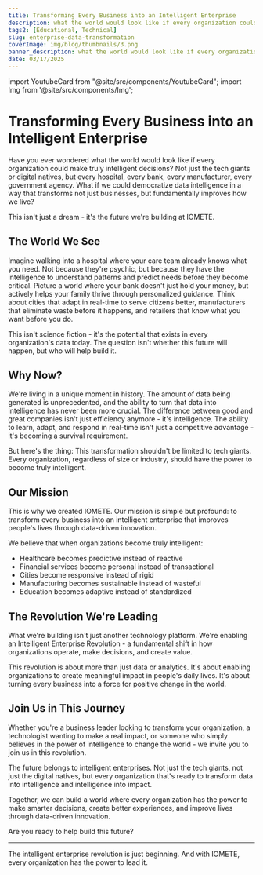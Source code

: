 ```yaml
---
title: Transforming Every Business into an Intelligent Enterprise
description: what the world would look like if every organization could make truly intelligent decisions?
tags2: [Educational, Technical]
slug: enterprise-data-transformation
coverImage: img/blog/thumbnails/3.png
banner_description: what the world would look like if every organization could make truly intelligent decisions?
date: 03/17/2025
---
```


import YoutubeCard from "@site/src/components/YoutubeCard";
import Img from '@site/src/components/Img';

# Transforming Every Business into an Intelligent Enterprise

Have you ever wondered what the world would look like if every organization could make truly intelligent decisions? Not just the tech giants or digital natives, but every hospital, every bank, every manufacturer, every government agency. What if we could democratize data intelligence in a way that transforms not just businesses, but fundamentally improves how we live?

This isn't just a dream - it's the future we're building at IOMETE.

## The World We See

Imagine walking into a hospital where your care team already knows what you need. Not because they're psychic, but because they have the intelligence to understand patterns and predict needs before they become critical. Picture a world where your bank doesn't just hold your money, but actively helps your family thrive through personalized guidance. Think about cities that adapt in real-time to serve citizens better, manufacturers that eliminate waste before it happens, and retailers that know what you want before you do.

This isn't science fiction - it's the potential that exists in every organization's data today. The question isn't whether this future will happen, but who will help build it.

## Why Now?

We're living in a unique moment in history. The amount of data being generated is unprecedented, and the ability to turn that data into intelligence has never been more crucial. The difference between good and great companies isn't just efficiency anymore - it's intelligence. The ability to learn, adapt, and respond in real-time isn't just a competitive advantage - it's becoming a survival requirement.

But here's the thing: This transformation shouldn't be limited to tech giants. Every organization, regardless of size or industry, should have the power to become truly intelligent.

## Our Mission

This is why we created IOMETE. Our mission is simple but profound: to transform every business into an intelligent enterprise that improves people's lives through data-driven innovation.

We believe that when organizations become truly intelligent:

- Healthcare becomes predictive instead of reactive
- Financial services become personal instead of transactional
- Cities become responsive instead of rigid
- Manufacturing becomes sustainable instead of wasteful
- Education becomes adaptive instead of standardized

## The Revolution We're Leading

What we're building isn't just another technology platform. We're enabling an Intelligent Enterprise Revolution - a fundamental shift in how organizations operate, make decisions, and create value.

This revolution is about more than just data or analytics. It's about enabling organizations to create meaningful impact in people's daily lives. It's about turning every business into a force for positive change in the world.

## Join Us in This Journey

Whether you're a business leader looking to transform your organization, a technologist wanting to make a real impact, or someone who simply believes in the power of intelligence to change the world - we invite you to join us in this revolution.

The future belongs to intelligent enterprises. Not just the tech giants, not just the digital natives, but every organization that's ready to transform data into intelligence and intelligence into impact.

Together, we can build a world where every organization has the power to make smarter decisions, create better experiences, and improve lives through data-driven innovation.

Are you ready to help build this future?

---

The intelligent enterprise revolution is just beginning. And with IOMETE, every organization has the power to lead it.